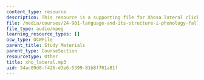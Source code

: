 ```yaml
---
content_type: resource
description: This resource is a supporting file for Xhosa lateral click.
file: /media/courses/24-901-language-and-its-structure-i-phonology-fall-2010/34ac09d8f426d3e6539981b8f701a81f_xho_lateral.mp3
file_type: audio/mpeg
learning_resource_types: []
ocw_type: OCWFile
parent_title: Study Materials
parent_type: CourseSection
resourcetype: Other
title: xho_lateral.mp3
uid: 34ac09d8-f426-d3e6-5399-81b8f701a81f
---
```

